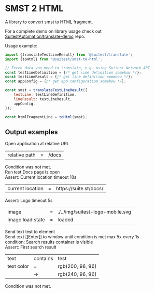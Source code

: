 # SMST 2 HTML

A library to convert smst to HTML fragment.

For a complete demo on library usage check out [SuitestAutomation/translate-demo] repo.

Usage example:

```javascript
import {translateTestLineResult} from '@suitest/translate';
import {toHtml} from '@suitest/smst-to-html';

// Fetch data you need to translate, e.g. using Suitest Network API
const testLineDefinition = {/* get line definition somehow */};
const testLineResult = {/* get line definition somehow */};
const appConfig = {/* get app configuration somehow */};

const smst = translateTestLineResult({
    testLine: testLineDefinition,
    lineResult: testLineResult,
    appConfig,
});

const htmlFragmentLine = toHtml(smst);
```

## Output examples

<div class="suitest-test-line__result suitest-test-line__result--warning"><div class="suitest-test-line suitest-test-line--warning"><div class="suitest-test-line__title">Open application at relative URL</div><div class="suitest-test-line__props"><table><tr class="suitest-test-line__props__prop--undefined"><td>relative path</td><td>=</td><td><span class="suitest-test-line__text--input">/docs</span></td></tr></table></div></div><div class="suitest-test-line__result__message">Condition was not met.</div></div>
<div class="suitest-test-line__result suitest-test-line__result--success"><div class="suitest-test-line suitest-test-line--success"><div class="suitest-test-line__title">Run test <span class="suitest-test-line__text--subject">Docs page is open</span></div></div></div>
<div class="suitest-test-line__result suitest-test-line__result--success"><div class="suitest-test-line suitest-test-line--success"><div class="suitest-test-line__title">Assert: Current location timeout <span class="suitest-test-line__text--input">10s</span> </div><div class="suitest-test-line__props"><table><tr class="suitest-test-line__props__prop--success"><td>current location</td><td>=</td><td><span class="suitest-test-line__text--input">https://suite.st/docs/</span></td></tr></table></div></div></div>
<div class="suitest-test-line__result suitest-test-line__result--success"><div class="suitest-test-line suitest-test-line--success"><div class="suitest-test-line__title">Assert: <span class="suitest-test-line__text--subject">Logo</span> timeout <span class="suitest-test-line__text--input">5s</span> </div><div class="suitest-test-line__props"><table><tr class="suitest-test-line__props__prop--success"><td>image</td><td>=</td><td><span class="suitest-test-line__text--input">./../img/suitest-logo-mobile.svg</span></td></tr><tr class="suitest-test-line__props__prop--success"><td>image load state</td><td>=</td><td><span class="suitest-test-line__text--input">loaded</span></td></tr></table></div></div></div>
<div class="suitest-test-line__result suitest-test-line__result--success"><div class="suitest-test-line suitest-test-line--success"><div class="suitest-test-line__title">Send text <span class="suitest-test-line__text--input">test</span> to <span class="suitest-test-line__text--subject">element</span></div></div></div>
<div class="suitest-test-line__result suitest-test-line__result--success"><div class="suitest-test-line suitest-test-line--success"><div class="suitest-test-line__title">Send text <span class="suitest-test-line__text--input">[[Enter]]</span> to <span class="suitest-test-line__text--subject">window</span> until condition is met max <span class="suitest-test-line__text--input">5</span>x every <span class="suitest-test-line__text--input">1s</span></div><div class="suitest-test-line__condition suitest-test-line__condition--success"><div class="suitest-test-line__condition suitest-test-line__condition--success__header">condition: <span class="suitest-test-line__text--subject">Search results container</span> is visible</div></div></div></div>
<div class="suitest-test-line__result suitest-test-line__result--fail"><div class="suitest-test-line suitest-test-line--fail"><div class="suitest-test-line__title">Assert: <span class="suitest-test-line__text--subject">First search result</span> </div><div class="suitest-test-line__props"><table><tr class="suitest-test-line__props__prop--success"><td>text</td><td>contains</td><td><span class="suitest-test-line__text--input">test</span></td></tr><tr class="suitest-test-line__props__prop--fail"><td>text color</td><td>=</td><td><span class="suitest-test-line__text--input">rgb(200, 96, 96)</span></td></tr><tr><td/><td>→</td><td>rgb(240, 96, 96)</td></tr></table></div></div><div class="suitest-test-line__result__message">Condition was not met.</div></div>

[SuitestAutomation/translate-demo]: https://github.com/SuitestAutomation/translate-demo
